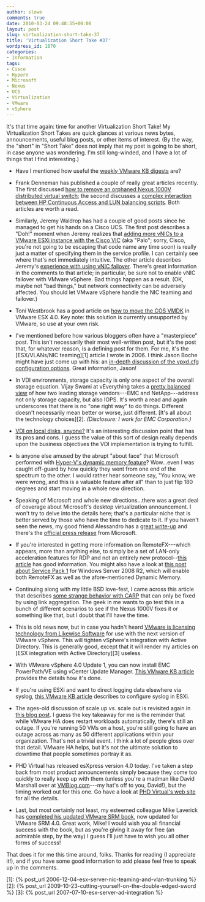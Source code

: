 ```yaml
---
author: slowe
comments: true
date: 2010-03-24 09:48:55+00:00
layout: post
slug: virtualization-short-take-37
title: 'Virtualization Short Take #37'
wordpress_id: 1870
categories:
- Information
tags:
- Cisco
- HyperV
- Microsoft
- Nexus
- UCS
- Virtualization
- VMware
- vSphere
---
```


It's that time again: time for another Virtualization Short Take! My Virtualization Short Takes are quick glances at various news bytes, announcements, useful blog posts, or other items of interest. (By the way, the "short" in "Short Take" does not imply that my post is going to be short, in case anyone was wondering. I'm still long-winded, and I have a lot of things that I find interesting.)

* Have I mentioned how useful the [weekly VMware KB digests](http://blogs.vmware.com/kbdigest/) are?

* Frank Denneman has published a couple of really great articles recently. The first discussed [how to remove an orphaned Nexus 1000V distributed virtual switch](http://frankdenneman.nl/2010/03/removing-orphaned-nexus-dvs/); the second discusses a [complex interaction between HP Continuous Access and LUN balancing scripts](http://frankdenneman.nl/2009/02/hp-continuous-access-and-the-use-of-lun-balancing-scripts/). Both articles are worth a read.

* Similarly, Jeremy Waldrop has had a couple of good posts since he managed to get his hands on a Cisco UCS. The first post describes a "Doh!" moment when Jeremy realizes that [adding more vNICs to a VMware ESXi instance with the Cisco VIC](http://jeremywaldrop.wordpress.com/2010/03/13/presenting-4-vnics-to-vmware-esxi-4-with-the-cisco-ucs-vic-palo-adapter/) (aka "Palo"; sorry, Cisco, you're not going to be escaping that code name any time soon) is really just a matter of specifying them in the service profile. I can certainly see where that's not immediately intuitive. The other article describes Jeremy's [experience with using vNIC failover](http://jeremywaldrop.wordpress.com/2010/03/18/cisco-ucs-vnic-failover/). There's great information in the comments to that article; in particular, be sure not to enable vNIC failover with VMware vSphere. Bad things happen as a result. (OK, maybe not "bad things," but network connectivity can be adversely affected. You should let VMware vSphere handle the NIC teaming and failover.)

* Toni Westbrook has a good article on [how to move the COS VMDK](http://www.toniwestbrook.com/archives/168) in VMware ESX 4.0. Key note: this solution is currently unsupported by VMware, so use at your own risk.

* I've mentioned before how various bloggers often have a "masterpiece" post. This isn't necessarily their most well-written post, but it's the post that, for whatever reason, is a defining post for them. For me, it's the [ESX/VLANs/NIC teaming][1] article I wrote in 2006. I think Jason Boche might have just come up with his: an [in-depth discussion of the vpxd.cfg configuration options](http://www.boche.net/blog/index.php/2010/03/13/vpxd-cfg-advanced-configuration/). Great information, Jason!

* In VDI environments, storage capacity is only one aspect of the overall storage equation. Vijay Swami at vEverything takes a [pretty balanced view](http://virtualeverything.wordpress.com/2010/03/15/a-look-at-solving-the-vdi-iops-problem/) of how two leading storage vendors---EMC and NetApp---address not only storage capacity, but also IOPS. It's worth a read and again underscores that there is no "one right way" to do things. Different doesn't necessarily mean better or worse, just different. [It's all about the technology choices][2]. _(Disclosure: I work for EMC Corporation.)_

* [VDI on local disks, anyone?](http://myvirtualcloud.net/?p=448) It's an interesting discussion point that has its pros and cons. I guess the value of this sort of design really depends upon the business objectives the VDI implementation is trying to fulfill.

* Is anyone else amused by the abrupt "about face" that Microsoft performed with [Hyper-V's dynamic memory feature](http://blogs.technet.com/virtualization/archive/2010/03/18/dynamic-memory-coming-to-hyper-v.aspx)? Wow...even I was caught off-guard by how quickly they went from one end of the spectrum to the other. I would rather hear someone say, "You know, we were wrong, and this is a valuable feature after all" than to just flip 180 degrees and start moving in a whole new direction.

* Speaking of Microsoft and whole new directions...there was a great deal of coverage about Microsoft's desktop virtualization announcement. I won't try to delve into the details here; that's a particular niche that is better served by those who have the time to dedicate to it. If you haven't seen the news, my good friend Alessandro has a [great write-up](http://www.virtualization.info/2010/03/microsoft-announces-changes-in.html) and there's the [official press release](http://www.microsoft.com/Presspass/press/2010/mar10/03-18DesktopVirtPR.mspx) from Microsoft.

* If you're interested in getting more information on RemoteFX---which appears, more than anything else, to simply be a set of LAN-only acceleration features for RDP and not an entirely new protocol--[this article](http://blogs.technet.com/virtualization/archive/2010/03/17/explaining-microsoft-remotefx.aspx) has good information. You might also have a look at [this post about Service Pack 1](http://blogs.technet.com/windowsserver/archive/2010/03/18/announcing-windows-server-2008-r2-and-windows-7-service-pack-1.aspx) for Windows Server 2008 R2, which will enable both RemoteFX as well as the afore-mentioned Dynamic Memory.

* Continuing along with my little BSD love-fest, I came across this article that describes [some strange behavior with CARP](http://sysadminadventures.wordpress.com/2010/03/22/fixing-vm-based-pfsense-carp-announcement-echoes-when-using-teamed-network-adapters/) that can only be fixed by using link aggregation. The geek in me wants to go test this in a bunch of different scenarios to see if the Nexus 1000V fixes it or something like that, but I doubt that I'll have the time.

* This is old news now, but in case you hadn't heard [VMware is licensing technology from Likewise Software](http://www.likewise.com/blog/?p=216) for use with the next version of VMware vSphere. This will tighten vSphere's integration with Active Directory. This is generally good, except that it will render my articles on [ESX integration with Active Directory][3] useless.

* With VMware vSphere 4.0 Update 1, you can now install EMC PowerPath/VE using vCenter Update Manager. [This VMware KB article](http://kb.vmware.com/selfservice/microsites/search.do?language=en_US&cmd=displayKC&externalId=1018740) provides the details how it's done.

* If you're using ESXi and want to direct logging data elsewhere via syslog, [this VMware KB article](http://kb.vmware.com/selfservice/microsites/search.do?language=en_US&cmd=displayKC&externalId=1016621) describes to configure syslog in ESXi.

* The ages-old discussion of scale up vs. scale out is revisited again in [this blog post](http://itsjustanotherlayer.com/2010/03/scale-up-or-scale-out%e2%84%a2/). I guess the key takeaway for me is the reminder that while VMware HA does restart workloads automatically, there's still an outage. If you're running 50 VMs on a host, you're still going to have an outage across as many as 50 different applications within your organization. That's not a trivial event. I think a lot of people gloss over that detail. VMware HA helps, but it's not the ultimate solution to downtime that people sometimes portray it as.

* PHD Virtual has released esXpress version 4.0 today. I've taken a step back from most product announcements simply because they come too quickly to really keep up with them (unless you're a madman like David Marshall over at [VMBlog.com](http://vmblog.com/)---my hat's off to you, David!), but the timing worked out for this one. Go have a look at [PHD Virtual's web site](http://www.phdvirtual.com/) for all the details.

* Last, but most certainly not least, my esteemed colleague Mike Laverick has [completed his updated VMware SRM book](http://www.rtfm-ed.co.uk/2010/03/22/new-administrating-vmware-site-recovery-manager-4-0/), now updated for VMware SRM 4.0. Great work, Mike! I would wish you all financial success with the book, but as you're giving it away for free (an admirable step, by the way) I guess I'll just have to wish you all other forms of success!

That does it for me this time around, folks. Thanks for reading (I appreciate it!), and if you have some good information to add please feel free to speak up in the comments.

[1]: {% post_url 2006-12-04-esx-server-nic-teaming-and-vlan-trunking %}
[2]: {% post_url 2009-10-23-cutting-yourself-on-the-double-edged-sword %}
[3]: {% post_url 2007-07-10-esx-server-ad-integration %}

